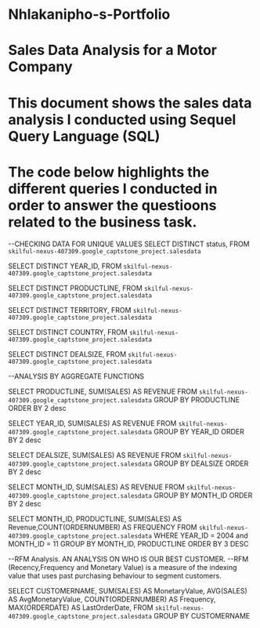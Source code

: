 # Nhlakanipho-s-Portfolio
# Sales Data Analysis for a Motor Company 
# This document shows the sales data analysis I conducted using Sequel Query Language (SQL)
# The code below highlights the different queries I conducted in order to answer the questioons related to the business task. 

--CHECKING DATA FOR UNIQUE VALUES
SELECT DISTINCT status,
FROM `skilful-nexus-407309.google_captstone_project.salesdata`

SELECT DISTINCT YEAR_ID,
FROM `skilful-nexus-407309.google_captstone_project.salesdata`

SELECT DISTINCT PRODUCTLINE,
FROM `skilful-nexus-407309.google_captstone_project.salesdata`

SELECT DISTINCT TERRITORY,
FROM `skilful-nexus-407309.google_captstone_project.salesdata`

SELECT DISTINCT COUNTRY,
FROM `skilful-nexus-407309.google_captstone_project.salesdata`

SELECT DISTINCT DEALSIZE,
FROM `skilful-nexus-407309.google_captstone_project.salesdata`

--ANALYSIS BY AGGREGATE FUNCTIONS

SELECT PRODUCTLINE, SUM(SALES) AS REVENUE
FROM `skilful-nexus-407309.google_captstone_project.salesdata`
GROUP BY PRODUCTLINE
ORDER BY 2 desc

SELECT YEAR_ID, SUM(SALES) AS REVENUE
FROM `skilful-nexus-407309.google_captstone_project.salesdata`
GROUP BY YEAR_ID
ORDER BY 2 desc

SELECT DEALSIZE, SUM(SALES) AS REVENUE
FROM `skilful-nexus-407309.google_captstone_project.salesdata`
GROUP BY DEALSIZE
ORDER BY 2 desc

SELECT MONTH_ID, SUM(SALES) AS REVENUE
FROM `skilful-nexus-407309.google_captstone_project.salesdata`
GROUP BY MONTH_ID
ORDER BY 2 desc

SELECT MONTH_ID, PRODUCTLINE, SUM(SALES) AS Revenue,COUNT(ORDERNUMBER) AS FREQUENCY
FROM `skilful-nexus-407309.google_captstone_project.salesdata`
WHERE YEAR_ID = 2004 and MONTH_ID = 11 
GROUP BY MONTH_ID, PRODUCTLINE
ORDER BY 3 DESC

--RFM Analysis. AN ANALYSIS ON WHO IS OUR BEST CUSTOMER. 
--RFM (Recency,Frequency and Monetary Value) is a measure of the indexing value that uses past purchasing behaviour to segment customers. 

SELECT CUSTOMERNAME,
SUM(SALES) AS MonetaryValue,
AVG(SALES) AS AvgMonetaryValue,
COUNT(ORDERNUMBER) AS Frequency,
MAX(ORDERDATE) AS LastOrderDate,
FROM `skilful-nexus-407309.google_captstone_project.salesdata`
GROUP BY CUSTOMERNAME
